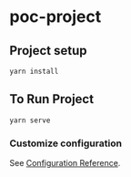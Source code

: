 # poc-project

## Project setup
```
yarn install
```
## To Run Project 
```
yarn serve
```

### Customize configuration
See [Configuration Reference](https://cli.vuejs.org/config/).
